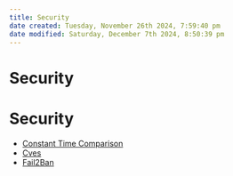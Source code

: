 ```yaml
---
title: Security
date created: Tuesday, November 26th 2024, 7:59:40 pm
date modified: Saturday, December 7th 2024, 8:50:39 pm
---
```


# Security

# Security

- [Constant Time Comparison](constant-time-comparison.md)
- [Cves](cves/index.md)
- [Fail2Ban](fail2ban.md)
